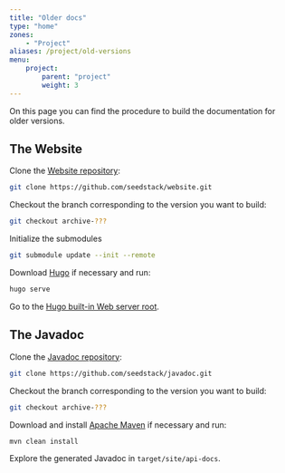 ```yaml
---
title: "Older docs"
type: "home"
zones:
    - "Project"
aliases: /project/old-versions    
menu:
    project:
        parent: "project"
        weight: 3
---
```


On this page you can find the procedure to build the documentation for older versions.

## The Website

Clone the [Website repository](https://github.com/seedstack/website):

```bash
git clone https://github.com/seedstack/website.git
```

Checkout the branch corresponding to the version you want to build: 

```bash
git checkout archive-???
```

Initialize the submodules

```bash
git submodule update --init --remote
```

Download [Hugo](https://gohugo.io/) if necessary and run:

```bash
hugo serve
```

Go to the [Hugo built-in Web server root](http://localhost:1313).

## The Javadoc

Clone the [Javadoc repository](https://github.com/seedstack/javadoc):

```bash
git clone https://github.com/seedstack/javadoc.git
```

Checkout the branch corresponding to the version you want to build: 

```bash
git checkout archive-???
```

Download and install [Apache Maven](http://maven.apache.org/) if necessary and run:

```bash
mvn clean install
```

Explore the generated Javadoc in `target/site/api-docs`.
